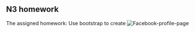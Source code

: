 ## N3 homework
The assigned homework: Use bootstrap to create ![Facebook-profile-page](../../../Downloads/ScreenShot%20Tool%20-20230428125611-1_0.png)
